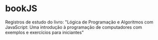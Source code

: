 # bookJS
Registros de estudo do livro: "Lógica de Programação e Algoritmos com JavaScript: Uma introdução à programação de computadores com exemplos e exercícios para iniciantes"
